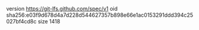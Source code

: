 version https://git-lfs.github.com/spec/v1
oid sha256:e03f9d678d4a7d228d544627357b898e66e1ac0153291ddd394c25027bf4cd8c
size 1418
